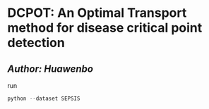 # DCPOT: An Optimal Transport method for disease critical point detection
## *Author: Huawenbo*

run
```python
python --dataset SEPSIS
```
